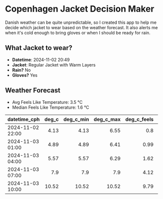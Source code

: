 
# Copenhagen Jacket Decision Maker

Danish weather can be quite unpredictable, so I created this app to help me decide which jacket to wear based on the weather forecast. 
It also alerts me when it's cold enough to bring gloves or when I should be ready for rain.

## What Jacket to wear?

- **Datetime**: 2024-11-02 20:49
- **Jacket**: Regular Jacket with Warm Layers
- **Rain?** No
- **Gloves?** Yes

## Weather Forecast
- Avg Feels Like Temperature: 3.5 °C
- Median Feels Like Temperature: 1.6 °C

| datetime_cph     |   deg_c |   deg_c_min |   deg_c_max |   deg_c_feels | weather   | wind   | rain   |
|:-----------------|--------:|------------:|------------:|--------------:|:----------|:-------|:-------|
| 2024-11-02 22:00 |    4.13 |        4.13 |        6.55 |          0.8  | Clouds    | Low    | None   |
| 2024-11-03 01:00 |    4.89 |        4.89 |        6.41 |          0.99 | Clouds    | High   | None   |
| 2024-11-03 04:00 |    5.57 |        5.57 |        6.29 |          1.62 | Clouds    | High   | None   |
| 2024-11-03 07:00 |    7.9  |        7.9  |        7.9  |          4.12 | Clouds    | High   | None   |
| 2024-11-03 10:00 |   10.52 |       10.52 |       10.52 |          9.79 | Clouds    | High   | None   |
        
